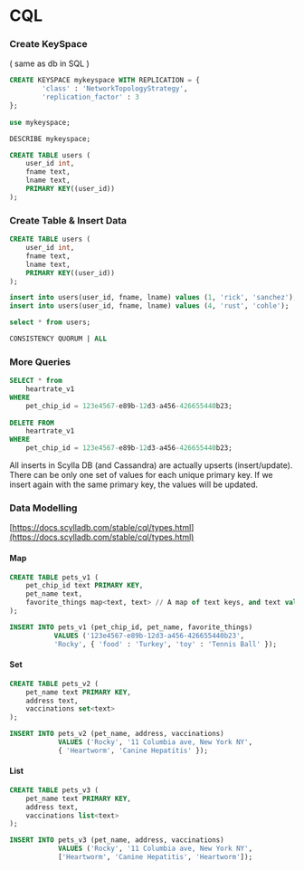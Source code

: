 # CQL

### Create KeySpace&#x20;

( same as db in SQL )

```sql
CREATE KEYSPACE mykeyspace WITH REPLICATION = { 
		'class' : 'NetworkTopologyStrategy', 
		'replication_factor' : 3
};
	
use mykeyspace;

DESCRIBE mykeyspace;

CREATE TABLE users ( 
	user_id int, 
	fname text, 
	lname text, 
	PRIMARY KEY((user_id))
); 
```

### Create Table & Insert Data

```sql
CREATE TABLE users ( 
	user_id int, 
	fname text, 
	lname text, 
	PRIMARY KEY((user_id))
); 

insert into users(user_id, fname, lname) values (1, 'rick', 'sanchez'); 
insert into users(user_id, fname, lname) values (4, 'rust', 'cohle'); 

select * from users;

CONSISTENCY QUORUM | ALL
```

### More Queries

```sql
SELECT * from 
    heartrate_v1 
WHERE 
    pet_chip_id = 123e4567-e89b-12d3-a456-426655440b23;
    
DELETE FROM 
    heartrate_v1 
WHERE 
    pet_chip_id = 123e4567-e89b-12d3-a456-426655440b23;

```

All inserts in Scylla DB (and Cassandra) are actually upserts (insert/update). There can be only one set of values for each unique primary key. If we insert again with the same primary key, the values will be updated.

### Data Modelling

[https://docs.scylladb.com/stable/cql/types.html](https://docs.scylladb.com/stable/cql/types.html)

#### Map

```sql
CREATE TABLE pets_v1 (
    pet_chip_id text PRIMARY KEY,
    pet_name text,
    favorite_things map<text, text> // A map of text keys, and text values
);

INSERT INTO pets_v1 (pet_chip_id, pet_name, favorite_things)
           VALUES ('123e4567-e89b-12d3-a456-426655440b23', 
           'Rocky', { 'food' : 'Turkey', 'toy' : 'Tennis Ball' });
```

#### Set

```sql
CREATE TABLE pets_v2 (
    pet_name text PRIMARY KEY,
    address text,
    vaccinations set<text> 
);
```

```sql
INSERT INTO pets_v2 (pet_name, address, vaccinations)
            VALUES ('Rocky', '11 Columbia ave, New York NY', 
            { 'Heartworm', 'Canine Hepatitis' });
```

#### List

```sql
CREATE TABLE pets_v3 (
    pet_name text PRIMARY KEY,
    address text,
    vaccinations list<text>
);

INSERT INTO pets_v3 (pet_name, address, vaccinations)
            VALUES ('Rocky', '11 Columbia ave, New York NY',  
            ['Heartworm', 'Canine Hepatitis', 'Heartworm']);
```
